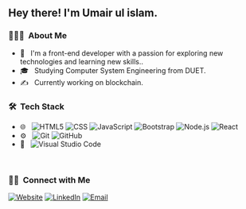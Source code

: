 

<h2> Hey there! I'm Umair ul islam.</h2>

<h3> 👨🏻‍💻 &nbsp;About Me </h3>

- 🤔 &nbsp; I'm a front-end developer with a passion for exploring new technologies and learning new skills..
- 🎓 &nbsp; Studying Computer System Engineering from DUET.
- ✍️ &nbsp; Currently working on blockchain.

<h3> 🛠 &nbsp;Tech Stack</h3>

- 🌐 &nbsp;
  ![HTML5](https://img.shields.io/badge/-HTML5-333333?style=flat&logo=HTML5)
  ![CSS](https://img.shields.io/badge/-CSS-333333?style=flat&logo=CSS3&logoColor=1572B6)
  ![JavaScript](https://img.shields.io/badge/-JavaScript-333333?style=flat&logo=javascript)
  ![Bootstrap](https://img.shields.io/badge/-Bootstrap-333333?style=flat&logo=bootstrap&logoColor=563D7C)
  ![Node.js](https://img.shields.io/badge/-Node.js-333333?style=flat&logo=node.js)
  ![React](https://img.shields.io/badge/-React-333333?style=flat&logo=react)
- ⚙️ &nbsp;
  ![Git](https://img.shields.io/badge/-Git-333333?style=flat&logo=git)
  ![GitHub](https://img.shields.io/badge/-GitHub-333333?style=flat&logo=github)
- 🔧 &nbsp;
  ![Visual Studio Code](https://img.shields.io/badge/-Visual%20Studio%20Code-333333?style=flat&logo=visual-studio-code&logoColor=007ACC)

<br/>

<h3> 🤝🏻 &nbsp;Connect with Me </h3>

<a href="https://my-portfolio-f8f4c.web.app/"><img alt="Website" src="https://img.shields.io/badge/Website-myPortfolioWebApp-blue?style=flat-square&logo=google-chrome"></a>
<a href="https://www.linkedin.com/in/umair-ul-islam-a4ba63209/"><img alt="LinkedIn" src="https://img.shields.io/badge/LinkedIn-Umairulislam-blue?style=flat-square&logo=linkedin"></a>
<a href="mailto:umairulislam09@gmail.com"><img alt="Email" src="https://img.shields.io/badge/Email-umairulislam09-blue?style=flat-square&logo=gmail"></a>


